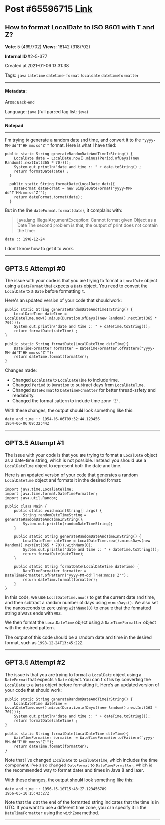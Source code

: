 
# Post \#65596715 [Link](https://stackoverflow.com/questions/65596715/)

## How to format LocalDate to ISO 8601 with T and Z?

**Vote**: 5 (499/702) **Views**: 18142 (318/702) 

**Internal ID** \#2-5-377

Created at 2021-01-06 13:31:38

Tags: `java` `datetime` `datetime-format` `localdate` `datetimeformatter`

----------

#### Metadata:

Area: `Back-end`

Language: `java` (full parsed tag list: `java`)

----------

**Notepad**


----------

I'm trying to generate a random date and time, and convert it to the `"yyyy-MM-dd'T'HH:mm:ss'Z'"` format.
Here is what I have tried:
```
public static String generateRandomDateAndTimeInString() {
    LocalDate date = LocalDate.now().minus(Period.ofDays((new Random().nextInt(365 * 70))));
    System.out.println("date and time :: " + date.toString());
    return formatDate(date) ;
  }

  public static String formatDate(LocalDate date){
    DateFormat dateFormat = new SimpleDateFormat("yyyy-MM-dd'T'HH:mm:ss'Z'");
    return dateFormat.format(date);
  }
```

But in the line `dateFormat.format(date)`, it complains with:
> java.lang.IllegalArgumentException: Cannot format given Object as a Date
The second problem is that, the output of print does not contain the time:
```
date :: 1998-12-24
```

I don't know how to get it to work.


----------
        
## GPT3.5 Attempt \#0

The issue with your code is that you are trying to format a `LocalDate` object using a `DateFormat` that expects a `Date` object. You need to convert the `LocalDate` to a `Date` before formatting it.

Here's an updated version of your code that should work:

```
public static String generateRandomDateAndTimeInString() {
    LocalDateTime dateTime = LocalDateTime.now().minus(Duration.ofDays((new Random().nextInt(365 * 70))));
    System.out.println("date and time :: " + dateTime.toString());
    return formatDate(dateTime) ;
}

public static String formatDate(LocalDateTime dateTime){
    DateTimeFormatter formatter = DateTimeFormatter.ofPattern("yyyy-MM-dd'T'HH:mm:ss'Z'");
    return dateTime.format(formatter);
}
```

Changes made:

- Changed `LocalDate` to `LocalDateTime` to include time.
- Changed `Period` to `Duration` to subtract days from `LocalDateTime`.
- Changed `DateFormat` to `DateTimeFormatter` for better thread-safety and readability.
- Changed the format pattern to include time zone `'Z'`.

With these changes, the output should look something like this:

```
date and time :: 1954-06-06T09:32:44.123456
1954-06-06T09:32:44Z
```

--------

## GPT3.5 Attempt \#1

The issue with your code is that you are trying to format a `LocalDate` object as a date-time string, which is not possible. Instead, you should use a `LocalDateTime` object to represent both the date and time.

Here is an updated version of your code that generates a random `LocalDateTime` object and formats it in the desired format:

```
import java.time.LocalDateTime;
import java.time.format.DateTimeFormatter;
import java.util.Random;

public class Main {
    public static void main(String[] args) {
        String randomDateTimeString = generateRandomDateAndTimeInString();
        System.out.println(randomDateTimeString);
    }

    public static String generateRandomDateAndTimeInString() {
        LocalDateTime dateTime = LocalDateTime.now().minusDays(new Random().nextInt(365 * 70)).withNano(0);
        System.out.println("date and time :: " + dateTime.toString());
        return formatDate(dateTime);
    }

    public static String formatDate(LocalDateTime dateTime) {
        DateTimeFormatter formatter = DateTimeFormatter.ofPattern("yyyy-MM-dd'T'HH:mm:ss'Z'");
        return dateTime.format(formatter);
    }
}
```

In this code, we use `LocalDateTime.now()` to get the current date and time, and then subtract a random number of days using `minusDays()`. We also set the nanoseconds to zero using `withNano(0)` to ensure that the formatted string always ends with `00Z`.

We then format the `LocalDateTime` object using a `DateTimeFormatter` object with the desired pattern.

The output of this code should be a random date and time in the desired format, such as `1998-12-24T13:45:22Z`.

--------

## GPT3.5 Attempt \#2

The issue is that you are trying to format a `LocalDate` object using a `DateFormat` that expects a `Date` object. You can fix this by converting the `LocalDate` to a `Date` object before formatting it. Here's an updated version of your code that should work:

```
public static String generateRandomDateAndTimeInString() {
    LocalDateTime dateTime = LocalDateTime.now().minus(Duration.ofDays((new Random().nextInt(365 * 70))));
    System.out.println("date and time :: " + dateTime.toString());
    return formatDate(dateTime) ;
}

public static String formatDate(LocalDateTime dateTime){
    DateTimeFormatter formatter = DateTimeFormatter.ofPattern("yyyy-MM-dd'T'HH:mm:ss'Z'");
    return dateTime.format(formatter);
}
```

Note that I've changed `LocalDate` to `LocalDateTime`, which includes the time component. I've also changed `DateFormat` to `DateTimeFormatter`, which is the recommended way to format dates and times in Java 8 and later.

With these changes, the output should look something like this:

```
date and time :: 1956-05-10T15:43:27.123456789
1956-05-10T15:43:27Z
```

Note that the `Z` at the end of the formatted string indicates that the time is in UTC. If you want to use a different time zone, you can specify it in the `DateTimeFormatter` using the `withZone` method.

--------
